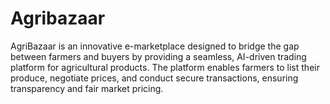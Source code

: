 # Agribazaar
AgriBazaar is an innovative e-marketplace designed to bridge the gap between farmers and buyers by providing a seamless, AI-driven trading platform for agricultural products. The platform enables farmers to list their produce, negotiate prices, and conduct secure transactions, ensuring transparency and fair market pricing.
